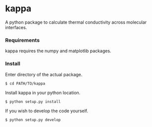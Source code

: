 # kappa
A python package to calculate thermal conductivity across molecular interfaces.

### Requirements
kappa requires the numpy and matplotlib packages.

### Install
Enter directory of the actual package.

`$ cd PATH/TO/kappa`

Install kappa in your python location.

`$ python setup.py install`

If you wish to develop the code yourself.

`$ python setup.py develop`
